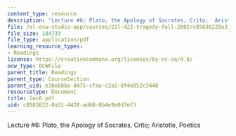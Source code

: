 ```yaml
---
content_type: resource
description: 'Lecture #6: Plato, the Apology of Socrates, Crito;  Aristotle, Poetics'
file: /ol-ocw-studio-app/courses/21l-422-tragedy-fall-2002/c85836220a314428ad600b4e9e0d7ef3_lec6.pdf
file_size: 184733
file_type: application/pdf
learning_resource_types:
- Readings
license: https://creativecommons.org/licenses/by-nc-sa/4.0/
ocw_type: OCWFile
parent_title: Readings
parent_type: CourseSection
parent_uid: e3be68ba-d475-cfaa-c2a5-8f4e852c3440
resourcetype: Document
title: lec6.pdf
uid: c8583622-0a31-4428-ad60-0b4e9e0d7ef3
---
```

Lecture #6: Plato, the Apology of Socrates, Crito;  Aristotle, Poetics